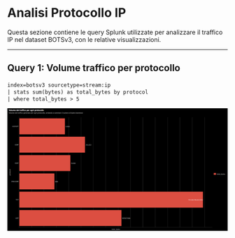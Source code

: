 # Analisi Protocollo IP

Questa sezione contiene le query Splunk utilizzate per analizzare il traffico IP nel dataset BOTSv3, con le relative visualizzazioni.

---

## Query 1: Volume traffico per protocollo

```spl
index=botsv3 sourcetype=stream:ip
| stats sum(bytes) as total_bytes by protocol
| where total_bytes > 5
```
![Descrizione dell'immagine](img/volume_traffico_per_protocollo.png)
